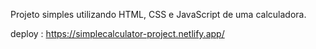 Projeto simples utilizando HTML, CSS e JavaScript de uma calculadora.

deploy : https://simplecalculator-project.netlify.app/
